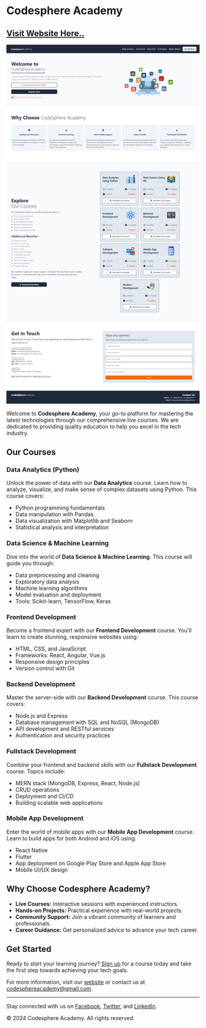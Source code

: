 # Codesphere Academy

## [Visit Website Here..](https://codesphere-academy.vercel.app/)

![Preview](Preview.png)

Welcome to **Codesphere Academy**, your go-to platform for mastering the latest technologies through our comprehensive live courses. We are dedicated to providing quality education to help you excel in the tech industry.

## Our Courses

### Data Analytics (Python)

Unlock the power of data with our **Data Analytics** course. Learn how to analyze, visualize, and make sense of complex datasets using Python. This course covers:

- Python programming fundamentals
- Data manipulation with Pandas
- Data visualization with Matplotlib and Seaborn
- Statistical analysis and interpretation

### Data Science & Machine Learning

Dive into the world of **Data Science & Machine Learning**. This course will guide you through:

- Data preprocessing and cleaning
- Exploratory data analysis
- Machine learning algorithms
- Model evaluation and deployment
- Tools: Scikit-learn, TensorFlow, Keras

### Frontend Development

Become a frontend expert with our **Frontend Development** course. You'll learn to create stunning, responsive websites using:

- HTML, CSS, and JavaScript
- Frameworks: React, Angular, Vue.js
- Responsive design principles
- Version control with Git

### Backend Development

Master the server-side with our **Backend Development** course. This course covers:

- Node.js and Express
- Database management with SQL and NoSQL (MongoDB)
- API development and RESTful services
- Authentication and security practices

### Fullstack Development

Combine your frontend and backend skills with our **Fullstack Development** course. Topics include:

- MERN stack (MongoDB, Express, React, Node.js)
- CRUD operations
- Deployment and CI/CD
- Building scalable web applications

### Mobile App Development

Enter the world of mobile apps with our **Mobile App Development** course. Learn to build apps for both Android and iOS using:

- React Native
- Flutter
- App deployment on Google Play Store and Apple App Store
- Mobile UI/UX design

## Why Choose Codesphere Academy?

- **Live Courses:** Interactive sessions with experienced instructors.
- **Hands-on Projects:** Practical experience with real-world projects.
- **Community Support:** Join a vibrant community of learners and professionals.
- **Career Guidance:** Get personalized advice to advance your tech career.

## Get Started

Ready to start your learning journey? [Sign up](https://codesphere-academy.vercel.app/) for a course today and take the first step towards achieving your tech goals.

For more information, visit our [website](https://codesphere-academy.vercel.app/) or contact us at [codesphereacademy@gmail.com](mailto:codesphereacademy@gmail.com).

---

Stay connected with us on [Facebook](https://codesphere-academy.vercel.app/), [Twitter](https://codesphere-academy.vercel.app/), and [LinkedIn](https://codesphere-academy.vercel.app/).

© 2024 Codesphere Academy. All rights reserved.
